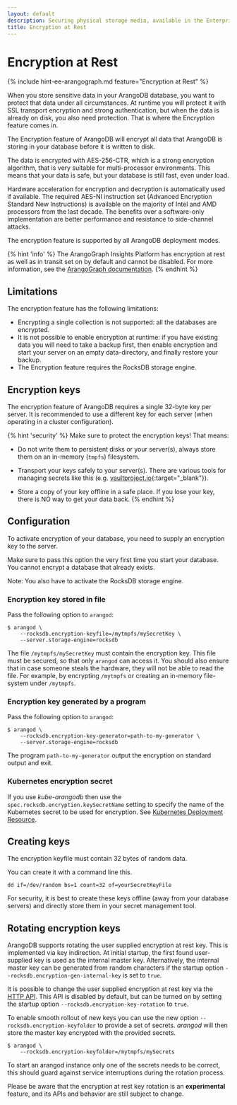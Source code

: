```yaml
---
layout: default
description: Securing physical storage media, available in the Enterprise Edition
title: Encryption at Rest
---
```

# Encryption at Rest

{% include hint-ee-arangograph.md feature="Encryption at Rest" %}

When you store sensitive data in your ArangoDB database, you want to protect
that data under all circumstances. At runtime you will protect it with SSL
transport encryption and strong authentication, but when the data is already
on disk, you also need protection. That is where the Encryption feature comes
in.

The Encryption feature of ArangoDB will encrypt all data that ArangoDB is
storing in your database before it is written to disk.

The data is encrypted with AES-256-CTR, which is a strong encryption algorithm,
that is very suitable for multi-processor environments. This means that your
data is safe, but your database is still fast, even under load.

Hardware acceleration for encryption and decryption is automatically used if
available. The required AES-NI instruction set (Advanced Encryption Standard
New Instructions) is available on the majority of Intel and AMD processors from
the last decade. The benefits over a software-only implementation are better
performance and resistance to side-channel attacks.

The encryption feature is supported by all ArangoDB deployment modes.

{% hint 'info' %}
The ArangoGraph Insights Platform has encryption at rest as well as in transit
set on by default and cannot be disabled. For more information, see the
[ArangoGraph documentation](arangograph/).
{% endhint %}

## Limitations

The encryption feature has the following limitations:

- Encrypting a single collection is not supported: all the databases are
  encrypted.
- It is not possible to enable encryption at runtime: if you have existing
  data you will need to take a backup first, then enable encryption and
  start your server on an empty data-directory, and finally restore your
  backup.
- The Encryption feature requires the RocksDB storage engine.

## Encryption keys

The encryption feature of ArangoDB requires a single 32-byte key per server.
It is recommended to use a different key for each server (when operating in a
cluster configuration).

{% hint 'security' %}
Make sure to protect the encryption keys! That means:

- Do not write them to persistent disks or your server(s), always store them on
  an in-memory (`tmpfs`) filesystem.

- Transport your keys safely to your server(s). There are various tools for
  managing secrets like this (e.g.
  [vaultproject.io](https://www.vaultproject.io/){:target="_blank"}).

- Store a copy of your key offline in a safe place. If you lose your key, there
  is NO way to get your data back.
{% endhint %}

## Configuration

To activate encryption of your database, you need to supply an encryption key
to the server.

Make sure to pass this option the very first time you start your database.
You cannot encrypt a database that already exists.

Note: You also have to activate the RocksDB storage engine.

### Encryption key stored in file

Pass the following option to `arangod`:

```
$ arangod \
    --rocksdb.encryption-keyfile=/mytmpfs/mySecretKey \
    --server.storage-engine=rocksdb
```
The file `/mytmpfs/mySecretKey` must contain the encryption key. This
file must be secured, so that only `arangod` can access it. You should
also ensure that in case someone steals the hardware, they will not be
able to read the file. For example, by encrypting `/mytmpfs` or
creating an in-memory file-system under `/mytmpfs`.

### Encryption key generated by a program

Pass the following option to `arangod`:

```
$ arangod \
    --rocksdb.encryption-key-generator=path-to-my-generator \
    --server.storage-engine=rocksdb
```

The program `path-to-my-generator` output the encryption on standard
output and exit.

### Kubernetes encryption secret

If you use _kube-arangodb_ then use the `spec.rocksdb.encryption.keySecretName`
setting to specify the name of the Kubernetes secret to be used for encryption.
See [Kubernetes Deployment Resource](deployment-kubernetes-deployment-resource.html#specrocksdbencryptionkeysecretname).

## Creating keys

The encryption keyfile must contain 32 bytes of random data.

You can create it with a command line this.

```
dd if=/dev/random bs=1 count=32 of=yourSecretKeyFile
```

For security, it is best to create these keys offline (away from your database
servers) and directly store them in your secret management tool.

## Rotating encryption keys

ArangoDB supports rotating the user supplied encryption at rest key.
This is implemented via key indirection. At initial startup, the first found 
user-supplied key is used as the internal master key. Alternatively, the internal 
master key can be generated from random characters if the startup option
`--rocksdb.encryption-gen-internal-key` is set to `true`.

It is possible to change the user supplied encryption at rest key via the
[HTTP API](http/security.html#encryption-at-rest). This API
is disabled by default, but can be turned on by setting the startup option
`--rocksdb.encryption-key-rotation` to `true`.

To enable smooth rollout of new keys you can use the new option 
`--rocksdb.encryption-keyfolder` to provide a set of secrets.
_arangod_ will then store the master key encrypted with the provided secrets.

```
$ arangod \
    --rocksdb.encryption-keyfolder=/mytmpfs/mySecrets
```

To start an arangod instance only one of the secrets needs to be correct, 
this should guard against service interruptions during the rotation process.

Please be aware that the encryption at rest key rotation is an **experimental** 
feature, and its APIs and behavior are still subject to change. 
